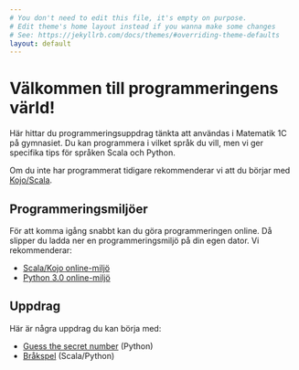 ```yaml
---
# You don't need to edit this file, it's empty on purpose.
# Edit theme's home layout instead if you wanna make some changes
# See: https://jekyllrb.com/docs/themes/#overriding-theme-defaults
layout: default
---
```


# Välkommen till programmeringens värld!

Här hittar du programmeringsuppdrag tänkta att användas i Matematik 1C på gymnasiet. Du kan programmera i vilket språk du vill, men vi ger specifika tips för språken Scala och Python.

Om du inte har programmerat tidigare rekommenderar vi att du börjar med [Kojo/Scala](http://www.lth.se/programmera/).

## Programmeringsmiljöer

För att komma igång snabbt kan du göra programmeringen online. Då slipper du ladda ner en programmeringsmiljö på din egen dator. Vi rekommenderar:

* [Scala/Kojo online-miljö](http://kojojs.kogics.net/)
* [Python 3.0 online-miljö](https://repl.it/languages/python3)

## Uppdrag

Här är några uppdrag du kan börja med:

* [Guess the secret number](exercises/guess-the-secret-number/README.md) (Python)
* [Bråkspel](exercises/fractions/README.md) (Scala/Python)
